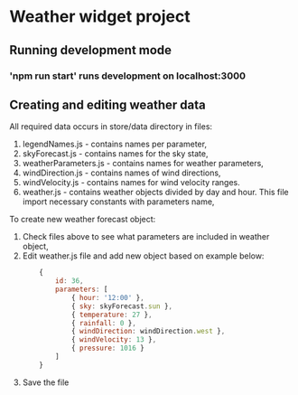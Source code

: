 # Weather widget project

## Running development mode
### 'npm run start' runs development on localhost:3000

## Creating and editing weather data
All required data occurs in store/data directory in files:
1. legendNames.js - contains names per parameter,
2. skyForecast.js - contains names for the sky state,
3. weatherParameters.js - contains names for weather parameters,
4. windDirection.js - contains names of wind directions,
5. windVelocity.js - contains names for wind velocity ranges.
6. weather.js - contains weather objects divided by day and hour. This file import necessary constants with parameters name,

To create new weather forecast object:

1. Check files above to see what parameters are included in weather object,
2. Edit weather.js file and add new object based on example below:
    ```javascript
        { 
            id: 36, 
            parameters: [
                { hour: '12:00' },
                { sky: skyForecast.sun },
                { temperature: 27 },
                { rainfall: 0 },
                { windDirection: windDirection.west },
                { windVelocity: 13 },
                { pressure: 1016 }
            ]
        }
    ```
3. Save the file